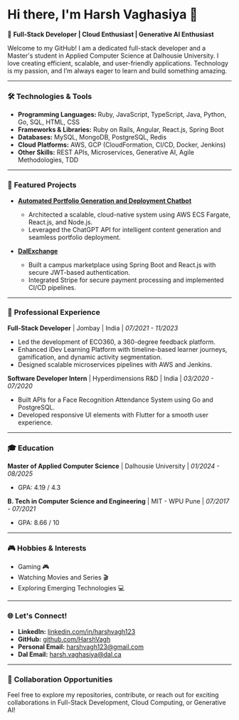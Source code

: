 # Hi there, I'm Harsh Vaghasiya 👋

🌟 **Full-Stack Developer | Cloud Enthusiast | Generative AI Enthusiast**

Welcome to my GitHub! I am a dedicated full-stack developer and a Master's student in Applied Computer Science at Dalhousie University. I love creating efficient, scalable, and user-friendly applications. Technology is my passion, and I’m always eager to learn and build something amazing.

---

### 🛠️ **Technologies & Tools**

- **Programming Languages:** Ruby, JavaScript, TypeScript, Java, Python, Go, SQL, HTML, CSS
- **Frameworks & Libraries:** Ruby on Rails, Angular, React.js, Spring Boot
- **Databases:** MySQL, MongoDB, PostgreSQL, Redis
- **Cloud Platforms:** AWS, GCP (CloudFormation, CI/CD, Docker, Jenkins)
- **Other Skills:** REST APIs, Microservices, Generative AI, Agile Methodologies, TDD

---

### 🌟 **Featured Projects**

- **[Automated Portfolio Generation and Deployment Chatbot](https://github.com/HarshVagh/portfolio_ai_chatbot)**
  - Architected a scalable, cloud-native system using AWS ECS Fargate, React.js, and Node.js.
  - Leveraged the ChatGPT API for intelligent content generation and seamless portfolio deployment.

- **[DalExchange](https://github.com/HarshVagh/DalExchange)**
  - Built a campus marketplace using Spring Boot and React.js with secure JWT-based authentication.
  - Integrated Stripe for secure payment processing and implemented CI/CD pipelines.

---

### 🏢 **Professional Experience**

**Full-Stack Developer** | Jombay | India | *07/2021 - 11/2023*
- Led the development of ECO360, a 360-degree feedback platform.
- Enhanced iDev Learning Platform with timeline-based learner journeys, gamification, and dynamic activity segmentation.
- Designed scalable microservices pipelines with AWS and Jenkins.

**Software Developer Intern** | Hyperdimensions R&D | India | *03/2020 - 07/2020*
- Built APIs for a Face Recognition Attendance System using Go and PostgreSQL.
- Developed responsive UI elements with Flutter for a smooth user experience.

---

### 🎓 **Education**

**Master of Applied Computer Science** | Dalhousie University | *01/2024 - 08/2025*
- GPA: 4.19 / 4.3

**B. Tech in Computer Science and Engineering** | MIT - WPU Pune | *07/2017 - 07/2021*
- GPA: 8.66 / 10

---

### 🎮 **Hobbies & Interests**
- Gaming 🎮
- Watching Movies and Series 🎬
- Exploring Emerging Technologies 💻

---

### 🌐 **Let's Connect!**
- **LinkedIn:** [linkedin.com/in/harshvagh123](https://www.linkedin.com/in/harshvagh123)
- **GitHub:** [github.com/HarshVagh](https://github.com/HarshVagh)
- **Personal Email:** harshvagh123@gmail.com
- **Dal Email:** harsh.vaghasiya@dal.ca

---

### 🤝 **Collaboration Opportunities**
Feel free to explore my repositories, contribute, or reach out for exciting collaborations in Full-Stack Development, Cloud Computing, or Generative AI!

